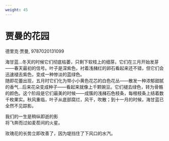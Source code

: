 ```yaml
---
weight: 45
---
```

# 贾曼的花园

德里克·贾曼, 9787020131099

海甘蓝…冬天的时候它们彻底枯萎，只剩下软枝上的细芽。它们在三月开始发芽——春天最初的信号。叶子是深紫色，衬着浅赭红的卵石看起来还不错，但它们会迅速褪去紫色，变成一种惨淡的蓝绿色。  
随即花蕾出现，五月时它们化为带小小黄色花芯的白色花丛——散发一种浓郁甜腻的香气…后来花朵变成种子——看起来就像上千颗豌豆。它们褪去绿色，转为骨骼的颜色。这个阶段是它们最美的时候——成簇的浅赭石色枝条，每根枝条上结着数千枚果实。秋风重临，叶子从底部腐烂，风干，吹散；到十一月的时候，海甘蓝已全然不见踪影。

我们的一生是稍纵即逝的影  
将飞奔而过如麦茬间的火星。

玫瑰花的长势立即改善了，因为堤挡住了下风口的水汽。